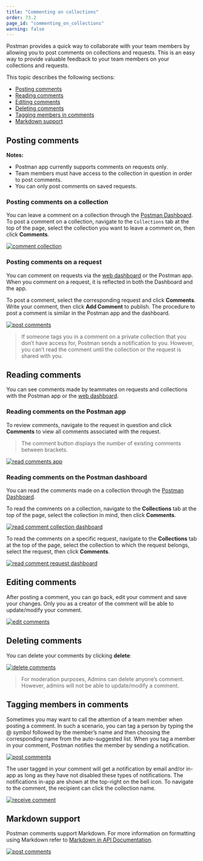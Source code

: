 ```yaml
---
title: "Commenting on collections"
order: 73.2
page_id: "commenting_on_collections"
warning: false
---
```


Postman provides a quick way to collaborate with your team members by allowing you to post comments on collections and requests. This is an easy way to provide valuable feedback to your team members on your collections and requests.

This topic describes the following sections:

* [Posting comments](#posting-comments)
* [Reading comments](#reading-comments)
* [Editing comments](#editing-comments)
* [Deleting comments](#deleting-comments)
* [Tagging members in comments](#tagging-members-in-comments)
* [Markdown support](#markdown-support)

## Posting comments

**Notes:**

* Postman app currently supports comments on requests only.
* Team members must have access to the collection in question in order to post comments.
* You can only post comments on saved requests.

### Posting comments on a collection

You can leave a comment on a collection through the [Postman Dashboard](https://app.getpostman.com). To post a comment on a collection, navigate to the `Collections` tab at the top of the page, select the collection you want to leave a comment on, then click **Comments**.

[![comment collection](https://assets.postman.com/postman-docs/commentcollection.png)](https://assets.postman.com/postman-docs/commentcollection.png)

### Posting comments on a request

You can comment on requests via the [web dashboard](https://app.getpostman.com) or the Postman app. When you comment on a request, it is reflected in both the Dashboard and the app.

To post a comment, select the corresponding request and click **Comments**. Write your comment, then click **Add Comment** to publish. The procedure to post a comment is similar in the Postman app and the dashboard.

[![post comments](https://assets.postman.com/postman-docs/comment-general.gif)](https://assets.postman.com/postman-docs/comment-general.gif)

> If someone tags you in a comment on a private collection that you don’t have access for, Postman sends a notification to you. However, you can’t read the comment until the collection or the request is shared with you.  

## Reading comments

You can see comments made by teammates on requests and collections with the Postman app or the [web dashboard](https://app.getpostman.com).

### Reading comments on the Postman app

To review comments, navigate to the request in question and click **Comments** to view all comments associated with the request.

> The comment button displays the number of existing comments between brackets.

[![read comments app](https://assets.postman.com/postman-docs/readcommentsapp.png)](https://assets.postman.com/postman-docs/readcommentsapp.png)

### Reading comments on the Postman dashboard

You can read the comments made on a collection through the [Postman Dashboard](https://app.getpostman.com).

To read the comments on a collection, navigate to the **Collections** tab at the top of the page, select the collection in mind, then click **Comments**.

[![read comment collection dashboard](https://assets.postman.com/postman-docs/readcommentcollectiondashboard.gif)](https://assets.postman.com/postman-docs/readcommentcollectiondashboard.gif)

To read the comments on a specific request, navigate to the **Collections** tab at the top of the page, select the collection to which the request belongs, select the request, then click **Comments**.

[![read comment request dashboard](https://assets.postman.com/postman-docs/readcommentrequestdashboard.gif)](https://assets.postman.com/postman-docs/readcommentrequestdashboard.gif)

## Editing comments

After posting a comment, you can go back, edit your comment and save your changes. Only you as a creator of the comment will be able to update/modify your comment.

[![edit comments](https://assets.postman.com/postman-docs/editcomments.png)](https://assets.postman.com/postman-docs/editcomments.png)

## Deleting comments

You can delete your comments by clicking **delete**:

[![delete comments](https://assets.postman.com/postman-docs/deletecomments.png)](https://assets.postman.com/postman-docs/deletecomments.png)

> For moderation purposes, Admins can delete anyone’s comment. However, admins will not be able to update/modify a comment.

## Tagging members in comments

Sometimes you may want to call the attention of a team member when posting a comment. In such a scenario, you can tag a person by typing the @ symbol followed by the member’s name and then choosing the corresponding name from the auto-suggested list. When you tag a member in your comment, Postman notifies the member by sending a notification.

[![post comments](https://assets.postman.com/postman-docs/comment-mention.png)](https://assets.postman.com/postman-docs/comment-mention.png)

The user tagged in your comment will get a notification by email and/or in-app as long as they have not disabled these types of notifications. The notifications in-app are shown at the top-right on the bell icon. To navigate to the comment, the recipient can click the collection name.

[![receive comment](https://assets.postman.com/postman-docs/receivecomment.png)](https://assets.postman.com/postman-docs/receivecomment.png)

## Markdown support

Postman comments support Markdown. For more information on formatting using Markdown refer to [Markdown in API Documentation](https://documenter.getpostman.com/view/33232/markdown-in-api-documentation/JsGc?version=latest).

[![post comments](https://assets.postman.com/postman-docs/comment-markdown.png)](https://assets.postman.com/postman-docs/comment-markdown.png)
